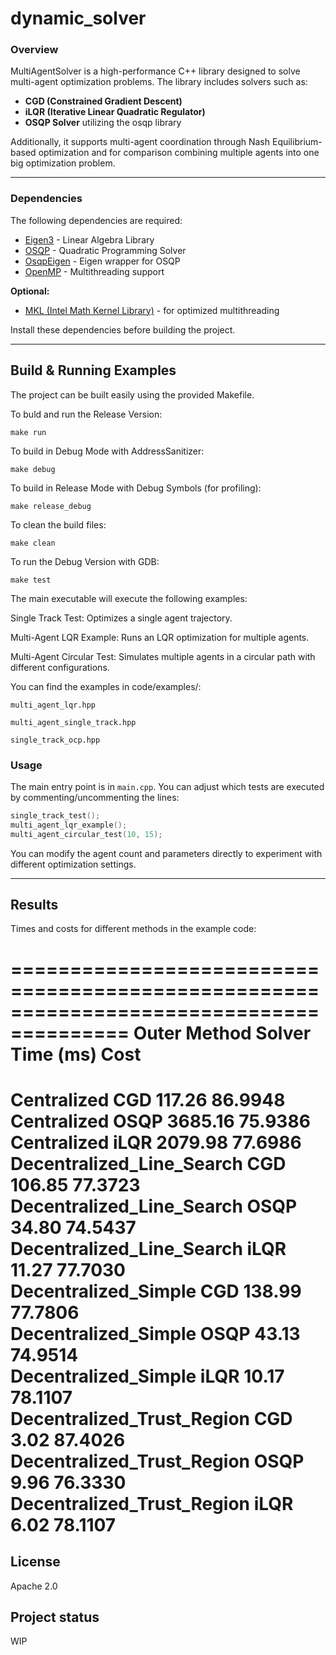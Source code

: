 # dynamic_solver

### Overview

MultiAgentSolver is a high-performance C++ library designed to solve multi-agent optimization problems. The library includes solvers such as:

* **CGD (Constrained Gradient Descent)** 
* **iLQR (Iterative Linear Quadratic Regulator)** 
* **OSQP Solver** utilizing the osqp library

Additionally, it supports multi-agent coordination through Nash Equilibrium-based optimization and for comparison combining multiple agents into one big optimization problem.

---

### Dependencies

The following dependencies are required:

* [Eigen3](https://eigen.tuxfamily.org/dox/) - Linear Algebra Library
* [OSQP](https://github.com/osqp/osqp) - Quadratic Programming Solver
* [OsqpEigen](https://github.com/robotology/OsqpEigen) - Eigen wrapper for OSQP
* [OpenMP](https://www.openmp.org/resources/openmp-compilers-tools/) - Multithreading support

**Optional:**

* [MKL (Intel Math Kernel Library)](https://www.intel.com/content/www/us/en/developer/tools/oneapi/onemkl.html) - for optimized multithreading

Install these dependencies before building the project.

---

## Build & Running Examples

The project can be built easily using the provided Makefile.

To buld and run the Release Version:

`make run`

To build in Debug Mode with AddressSanitizer:

`make debug`

To build in Release Mode with Debug Symbols (for profiling):

`make release_debug`

To clean the build files:

`make clean`

To run the Debug Version with GDB:

`make test`

The main executable will execute the following examples:

Single Track Test: Optimizes a single agent trajectory.

Multi-Agent LQR Example: Runs an LQR optimization for multiple agents.

Multi-Agent Circular Test: Simulates multiple agents in a circular path with different configurations.

You can find the examples in code/examples/:

`multi_agent_lqr.hpp`

`multi_agent_single_track.hpp`

`single_track_ocp.hpp`

### Usage

The main entry point is in `main.cpp`. You can adjust which tests are executed by commenting/uncommenting the lines:

```cpp
single_track_test();
multi_agent_lqr_example();
multi_agent_circular_test(10, 15);
```

You can modify the agent count and parameters directly to experiment with different optimization settings.

---

## Results

Times and costs for different methods in the example code:

========================================================================================
Outer Method                            Solver              Time (ms)           Cost                
========================================================================================
 Centralized                            CGD                 117.26              86.9948             
 Centralized                            OSQP                3685.16             75.9386             
 Centralized                            iLQR                2079.98             77.6986             
 Decentralized_Line_Search              CGD                 106.85              77.3723             
 Decentralized_Line_Search              OSQP                34.80               74.5437             
 Decentralized_Line_Search              iLQR                11.27               77.7030             
 Decentralized_Simple                   CGD                 138.99              77.7806             
 Decentralized_Simple                   OSQP                43.13               74.9514             
 Decentralized_Simple                   iLQR                10.17               78.1107             
 Decentralized_Trust_Region             CGD                 3.02                87.4026             
 Decentralized_Trust_Region             OSQP                9.96                76.3330             
 Decentralized_Trust_Region             iLQR                6.02                78.1107             
=======================================================================================



## License
Apache 2.0

## Project status
WIP 
